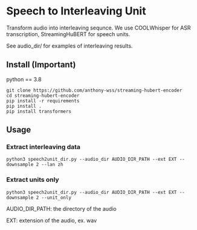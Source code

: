 # Speech to Interleaving Unit
Transform audio into interleaving sequnce. 
We use COOLWhisper for ASR transcription, StreamingHuBERT for speech units. 

See audio_dir/ for examples of interleaving results.
## Install (Important)
python == 3.8
```
git clone https://github.com/anthony-wss/streaming-hubert-encoder
cd streaming-hubert-encoder
pip install -r requirements
pip install .
pip install transformers
```

## Usage
### Extract interleaving data
```
python3 speech2unit_dir.py --audio_dir AUDIO_DIR_PATH --ext EXT --downsample 2 --lan zh 
``` 
### Extract units only
```
python3 speech2unit_dir.py --audio_dir AUDIO_DIR_PATH --ext EXT --downsample 2 --unit_only
```
AUDIO_DIR_PATH: the directory of the audio 

EXT: extension of the audio, ex. wav